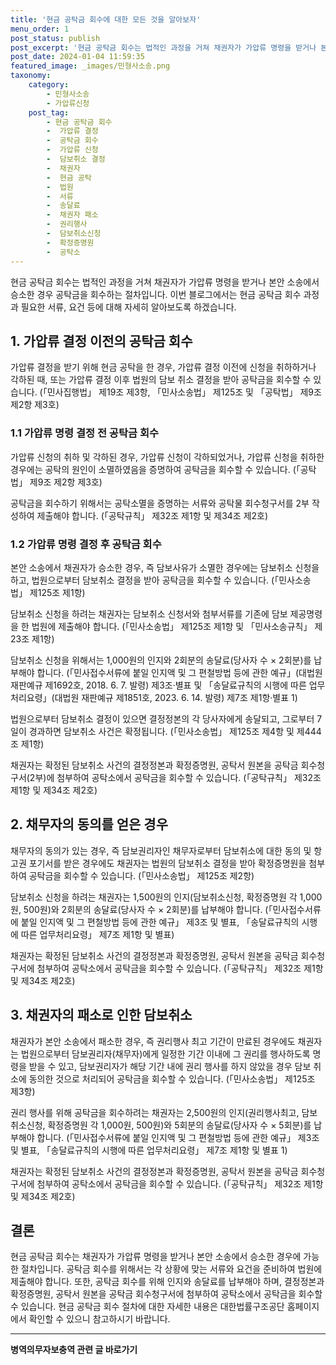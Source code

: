 ```yaml
---
title: '현금 공탁금 회수에 대한 모든 것을 알아보자'
menu_order: 1
post_status: publish
post_excerpt: '현금 공탁금 회수는 법적인 과정을 거쳐 채권자가 가압류 명령을 받거나 본안 소송에서 승소한 경우 공탁금을 회수하는 절차입니다. 이번 블로그에서는 현금 공탁금 회수 과정과 필요한 서류, 요건 등에 대해 자세히 알아보도록 하겠습니다.'
post_date: 2024-01-04 11:59:35
featured_image: _images/민형사소송.png
taxonomy:
    category:
        - 민형사소송
        - 가압류신청
    post_tag:
        - 현금 공탁금 회수
        -  가압류 결정
        -  공탁금 회수
        -  가압류 신청
        -  담보취소 결정
        -  채권자
        -  현금 공탁
        -  법원
        -  서류
        -  송달료
        -  채권자 패소
        -  권리행사
        -  담보취소신청
        -  확정증명원
        -  공탁소
---
```



현금 공탁금 회수는 법적인 과정을 거쳐 채권자가 가압류 명령을 받거나 본안 소송에서 승소한 경우 공탁금을 회수하는 절차입니다. 이번 블로그에서는 현금 공탁금 회수 과정과 필요한 서류, 요건 등에 대해 자세히 알아보도록 하겠습니다.

## 1. 가압류 결정 이전의 공탁금 회수
가압류 결정을 받기 위해 현금 공탁을 한 경우, 가압류 결정 이전에 신청을 취하하거나 각하된 때, 또는 가압류 결정 이후 법원의 담보 취소 결정을 받아 공탁금을 회수할 수 있습니다. (「민사집행법」 제19조 제3항, 「민사소송법」 제125조 및 「공탁법」 제9조 제2항 제3호)

### 1.1 가압류 명령 결정 전 공탁금 회수
가압류 신청의 취하 및 각하된 경우, 가압류 신청이 각하되었거나, 가압류 신청을 취하한 경우에는 공탁의 원인이 소멸하였음을 증명하여 공탁금을 회수할 수 있습니다. (「공탁법」 제9조 제2항 제3호)

공탁금을 회수하기 위해서는 공탁소멸을 증명하는 서류와 공탁물 회수청구서를 2부 작성하여 제출해야 합니다. (「공탁규칙」 제32조 제1항 및 제34조 제2호)

### 1.2 가압류 명령 결정 후 공탁금 회수
본안 소송에서 채권자가 승소한 경우, 즉 담보사유가 소멸한 경우에는 담보취소 신청을 하고, 법원으로부터 담보취소 결정을 받아 공탁금을 회수할 수 있습니다. (「민사소송법」 제125조 제1항)

담보취소 신청을 하려는 채권자는 담보취소 신청서와 첨부서류를 기존에 담보 제공명령을 한 법원에 제출해야 합니다. (「민사소송법」 제125조 제1항 및 「민사소송규칙」 제23조 제1항)

담보취소 신청을 위해서는 1,000원의 인지와 2회분의 송달료(당사자 수 × 2회분)를 납부해야 합니다. (「민사접수서류에 붙일 인지액 및 그 편철방법 등에 관한 예규」(대법원 재판예규 제1692호, 2018. 6. 7. 발령) 제3조·별표 및 「송달료규칙의 시행에 따른 업무처리요령」(대법원 재판예규 제1851호, 2023. 6. 14. 발령) 제7조 제1항·별표 1)

법원으로부터 담보취소 결정이 있으면 결정정본의 각 당사자에게 송달되고, 그로부터 7일이 경과하면 담보취소 사건은 확정됩니다. (「민사소송법」 제125조 제4항 및 제444조 제1항)

채권자는 확정된 담보취소 사건의 결정정본과 확정증명원, 공탁서 원본을 공탁금 회수청구서(2부)에 첨부하여 공탁소에서 공탁금을 회수할 수 있습니다. (「공탁규칙」 제32조 제1항 및 제34조 제2호)

## 2. 채무자의 동의를 얻은 경우
채무자의 동의가 있는 경우, 즉 담보권리자인 채무자로부터 담보취소에 대한 동의 및 항고권 포기서를 받은 경우에도 채권자는 법원의 담보취소 결정을 받아 확정증명원을 첨부하여 공탁금을 회수할 수 있습니다. (「민사소송법」 제125조 제2항)

담보취소 신청을 하려는 채권자는 1,500원의 인지(담보취소신청, 확정증명원 각 1,000원, 500원)와 2회분의 송달료(당사자 수 × 2회분)를 납부해야 합니다. (「민사접수서류에 붙일 인지액 및 그 편철방법 등에 관한 예규」 제3조 및 별표, 「송달료규칙의 시행에 따른 업무처리요령」 제7조 제1항 및 별표)

채권자는 확정된 담보취소 사건의 결정정본과 확정증명원, 공탁서 원본을 공탁금 회수청구서에 첨부하여 공탁소에서 공탁금을 회수할 수 있습니다. (「공탁규칙」 제32조 제1항 및 제34조 제2호)

## 3. 채권자의 패소로 인한 담보취소
채권자가 본안 소송에서 패소한 경우, 즉 권리행사 최고 기간이 만료된 경우에도 채권자는 법원으로부터 담보권리자(채무자)에게 일정한 기간 이내에 그 권리를 행사하도록 명령을 받을 수 있고, 담보권리자가 해당 기간 내에 권리 행사를 하지 않았을 경우 담보 취소에 동의한 것으로 처리되어 공탁금을 회수할 수 있습니다. (「민사소송법」 제125조 제3항)

권리 행사를 위해 공탁금을 회수하려는 채권자는 2,500원의 인지(권리행사최고, 담보취소신청, 확정증명원 각 1,000원, 500원)와 5회분의 송달료(당사자 수 × 5회분)를 납부해야 합니다. (「민사접수서류에 붙일 인지액 및 그 편철방법 등에 관한 예규」 제3조 및 별표, 「송달료규칙의 시행에 따른 업무처리요령」 제7조 제1항 및 별표 1)

채권자는 확정된 담보취소 사건의 결정정본과 확정증명원, 공탁서 원본을 공탁금 회수청구서에 첨부하여 공탁소에서 공탁금을 회수할 수 있습니다. (「공탁규칙」 제32조 제1항 및 제34조 제2호)

## 결론

현금 공탁금 회수는 채권자가 가압류 명령을 받거나 본안 소송에서 승소한 경우에 가능한 절차입니다. 공탁금 회수를 위해서는 각 상황에 맞는 서류와 요건을 준비하여 법원에 제출해야 합니다. 또한, 공탁금 회수를 위해 인지와 송달료를 납부해야 하며, 결정정본과 확정증명원, 공탁서 원본을 공탁금 회수청구서에 첨부하여 공탁소에서 공탁금을 회수할 수 있습니다. 현금 공탁금 회수 절차에 대한 자세한 내용은 대한법률구조공단 홈페이지에서 확인할 수 있으니 참고하시기 바랍니다.
<!-- wp:separator -->
<hr class="wp-block-separator has-alpha-channel-opacity"/>
<!-- /wp:separator -->

<!-- wp:group {"backgroundColor":"base","layout":{"type":"constrained"}} -->
<div class="wp-block-group has-base-background-color has-background"><!-- wp:paragraph {"align":"center","fontSize":"medium"} -->
<p class="has-text-align-center has-large-font-size"><strong>병역의무자보충역 관련 글 바로가기</strong></p>
<!-- /wp:paragraph -->


<!-- wp:latest-posts
{"categories":[{"id":9045,"count":19,"description":"","link":"https://uknowlaw.com/category/%eb%b3%91%ec%97%ad%ec%9d%98%eb%ac%b4%ec%9e%90%eb%b3%b4%ec%b6%a9%ec%97%ad/","name":"병역의무자보충역","slug":"병역의무자보충역","taxonomy":"category","parent":0,"meta":[],"_links":{"self":[{"href":"https://uknowlaw.com/wp-json/wp/v2/categories/9045"}],"collection":[{"href":"https://uknowlaw.com/wp-json/wp/v2/categories"}],"about":[{"href":"https://uknowlaw.com/wp-json/wp/v2/taxonomies/category"}],"wp:post_type":[{"href":"https://uknowlaw.com/wp-json/wp/v2/posts?categories=9045"}],"curies":[{"name":"wp","href":"https://api.w.org/{rel}","templated":true}]}}],"postsToShow":100,"excerptLength":28,"postLayout":"grid","columns":2,"featuredImageAlign":"left","featuredImageSizeSlug":"large","fontSize":"small"} /--></div>
<!-- /wp:group -->